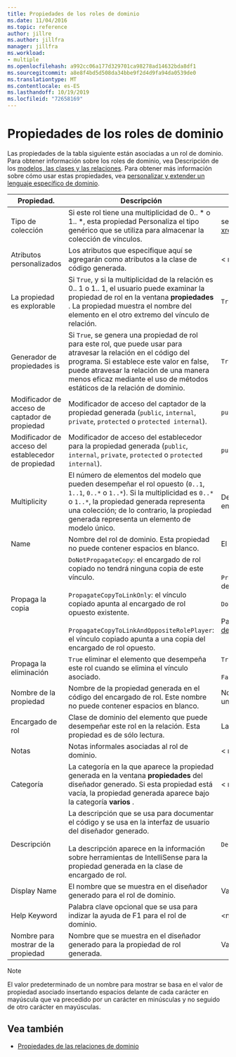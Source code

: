 ```yaml
---
title: Propiedades de los roles de dominio
ms.date: 11/04/2016
ms.topic: reference
author: jillre
ms.author: jillfra
manager: jillfra
ms.workload:
- multiple
ms.openlocfilehash: a992cc06a177d329701ca98278ad14632bda8df1
ms.sourcegitcommit: a8e8f4bd5d508da34bbe9f2d4d9fa94da0539de0
ms.translationtype: MT
ms.contentlocale: es-ES
ms.lasthandoff: 10/19/2019
ms.locfileid: "72658169"
---
```

# <a name="properties-of-domain-roles"></a>Propiedades de los roles de dominio
Las propiedades de la tabla siguiente están asociadas a un rol de dominio. Para obtener información sobre los roles de dominio, vea Descripción de los [modelos, las clases y las relaciones](../modeling/understanding-models-classes-and-relationships.md). Para obtener más información sobre cómo usar estas propiedades, vea [personalizar y extender un lenguaje específico de dominio](../modeling/customizing-and-extending-a-domain-specific-language.md).

|Propiedad.|Descripción|Predeterminado|
|-|-|-|
|Tipo de colección|Si este rol tiene una multiplicidad de 0.. * o 1.. \*, esta propiedad Personaliza el tipo genérico que se utiliza para almacenar la colección de vínculos.|se utiliza `(none)`  -  <xref:Microsoft.VisualStudio.Modeling.LinkedElementCollection%601>|
|Atributos personalizados|Los atributos que especifique aquí se agregarán como atributos a la clase de código generada.|< ninguno \>|
|La propiedad es explorable|Si `True`, y si la multiplicidad de la relación es 0.. 1 o 1.. 1, el usuario puede examinar la propiedad de rol en la ventana **propiedades** . La propiedad muestra el nombre del elemento en el otro extremo del vínculo de relación.|`True`|
|Generador de propiedades is|Si `True`, se genera una propiedad de rol para este rol, que puede usar para atravesar la relación en el código del programa. Si establece este valor en false, puede atravesar la relación de una manera menos eficaz mediante el uso de métodos estáticos de la relación de dominio.|`True`|
|Modificador de acceso de captador de propiedad|Modificador de acceso del captador de la propiedad generada (`public`, `internal`, `private`, `protected` o `protected internal`).|`public`|
|Modificador de acceso del establecedor de propiedad|Modificador de acceso del establecedor para la propiedad generada (`public`, `internal`, `private`, `protected` o `protected internal`).|`public`|
|Multiplicity|El número de elementos del modelo que pueden desempeñar el rol opuesto (`0..1`, `1..1`, `0..*` o `1..*`). Si la multiplicidad es `0..*` o `1..*`, la propiedad generada representa una colección; de lo contrario, la propiedad generada representa un elemento de modelo único.|Depende del tipo de relación y de si es el rol de origen o de destino en la relación.|
|Name|Nombre del rol de dominio. Esta propiedad no puede contener espacios en blanco.|El nombre de la clase de dominio del encargado de rol para este rol.|
|Propaga la copia|`DoNotPropagateCopy`: el encargado de rol copiado no tendrá ninguna copia de este vínculo.<br /><br /> `PropagateCopyToLinkOnly`: el vínculo copiado apunta al encargado de rol opuesto existente.<br /><br /> `PropagateCopyToLinkAndOppositeRolePlayer`: el vínculo copiado apunta a una copia del encargado de rol opuesto.|`PropagateCopyToLinkAndOppositeRolePlayer` para los roles de origen de las incrustaciones.<br /><br /> `DoNotPropagateCopy` para otros roles.<br /><br /> Para obtener más información, vea [personalizar el comportamiento de copia](../modeling/customizing-copy-behavior.md)|
|Propaga la eliminación|`True` eliminar el elemento que desempeña este rol cuando se elimina el vínculo asociado.|`True` para el destino de un rol de incrustación.<br /><br /> `False` para otros roles.|
|Nombre de la propiedad|Nombre de la propiedad generada en el código del encargado de rol. Este nombre no puede contener espacios en blanco.|Nombre del rol opuesto si este rol tiene una multiplicidad de cero a uno o de uno a uno. de lo contrario, el nombre plural del rol opuesto.|
|Encargado de rol|Clase de dominio del elemento que puede desempeñar este rol en la relación. Esta propiedad es de sólo lectura.|La clase de dominio del encargado de rol para este rol.|
|Notas|Notas informales asociadas al rol de dominio.|< ninguno \>|
|Categoría|La categoría en la que aparece la propiedad generada en la ventana **propiedades** del diseñador generado. Si esta propiedad está vacía, la propiedad generada aparece bajo la categoría **varios** .|< ninguno \>|
|Descripción|La descripción que se usa para documentar el código y se usa en la interfaz de usuario del diseñador generado.<br /><br /> La descripción aparece en la información sobre herramientas de IntelliSense para la propiedad generada en la clase de encargado de rol.|`Description for` *el nombre completo del rol*|
|Display Name|El nombre que se muestra en el diseñador generado para el rol de dominio.|Valor ajustado de la propiedad Name.|
|Help Keyword|Palabra clave opcional que se usa para indizar la ayuda de F1 para el rol de dominio.|\<none>|
|Nombre para mostrar de la propiedad|Nombre que se muestra en el diseñador generado para la propiedad de rol generada.|Valor ajustado de la propiedad de nombre de propiedad.|

> [!NOTE]
> El valor predeterminado de un nombre para mostrar se basa en el valor de propiedad asociado insertando espacios delante de cada carácter en mayúscula que va precedido por un carácter en minúsculas y no seguido de otro carácter en mayúsculas.

## <a name="see-also"></a>Vea también

- [Propiedades de las relaciones de dominio](../modeling/properties-of-domain-relationships.md)